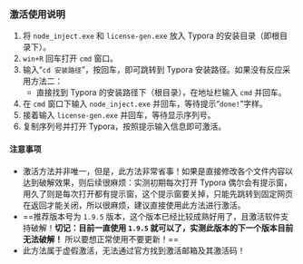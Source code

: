 ### 激活使用说明

1.  将 `node_inject.exe` 和 `license-gen.exe` 放入 Typora 的安装目录（即根目录下）。
2.  `win+R` 回车打开 `cmd` 窗口。
3.  输入“`cd 安装路径`”，按回车，即可跳转到 Typora 安装路径。如果没有反应采用方法二：
    -   直接找到 Typora 的安装路径下（根目录），在地址栏输入 `cmd` 并回车。
4.  在 `cmd` 窗口下输入 `node_inject.exe` 并回车，等待提示“`done!`”字样。
5.  接着输入 `license-gen.exe` 并回车，等待显示序列号。
6.  复制序列号并打开 Typora，按照提示输入信息即可激活。

#### 注意事项

-   激活方法并非唯一，但是，此方法非常省事！如果是直接修改各个文件内容以达到破解效果，则后续很麻烦：实测初期每次打开 Typora 偶尔会有提示窗，用久了则是每次打开都有提示窗，这个提示窗要关掉，只能先跳转到固定网页在返回才能关闭，所以很麻烦，建议直接使用此方法进行激活。
-   ==推荐版本号为 `1.9.5` 版本，这个版本已经比较成熟好用了，且激活软件支持破解！**切记：目前一直使用 `1.9.5` 就可以了，实测此版本的下一个版本目前无法破解！** 所以要想正常使用不要更新！==
-   此方法属于虚假激活，无法通过官方找到激活邮箱及其激活码！